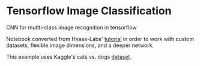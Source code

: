# Tensorflow Image Classification
CNN for mutlti-class image recognition in tensorflow

Notebook converted from Hvass-Labs' <a href="https://github.com/Hvass-Labs/TensorFlow-Tutorials/blob/master/02_Convolutional_Neural_Network.ipynb" >tutorial</a> in order to work with custom datasets, flexible image dimensions, and a deeper network. 

This example uses Kaggle's cats vs. dogs <a href="https://www.kaggle.com/c/dogs-vs-cats-redux-kernels-edition/data">dataset</a>.
